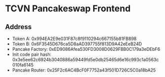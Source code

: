 # TCVN Pancakeswap Frontend
## Address
- Token A: 0x994EA2E9e031F87c8f9110294c667155b81FB898
- Token B: 0x6F3545D676ca5D8aAD397755f813D9A42eEeB24D
- Pancake Factory: 0xED9086Afea530FD3008D0629FBB0C179a3eDEbF6
- Init code pair hash: 0x3e5ee62c6924b3040886a59449fd5e0db25465d6e16c993c1a0563c010fa6145
- Pancake Router: 0x25F2c6AC4BcF0F7752a43f501D726C5C0a18bA25